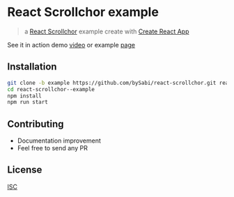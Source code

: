 # React Scrollchor example

> a [React Scrollchor](https://github.com/bySabi/react-scrollchor) example create with [Create React App](https://facebook.github.io/react/blog/2016/07/22/create-apps-with-no-configuration.html)

See it in action demo [video](https://github.com/bySabi/react-scrollchor/blob/example/demo/scrollchor.webm?raw=true) or example [page](https://bySabi.github.com/react-scrollchor/)


## Installation

```bash
git clone -b example https://github.com/bySabi/react-scrollchor.git react-scrollchor--example
cd react-scrollchor--example
npm install
npm run start
```

## Contributing

* Documentation improvement
* Feel free to send any PR

## License

[ISC][isc-license]

[isc-license]:./LICENSE
